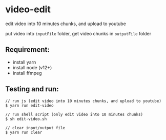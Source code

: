 # video-edit

edit video into 10 minutes chunks, and upload to youtube

put video into `inputFile` folder, get video chunks in `outputFile` folder

## Requirement:

- install yarn
- install node (v12+)
- install ffmpeg

## Testing and run:

```
// run js (edit video into 10 minutes chunks, and upload to youtube)
$ yarn run edit-video

// run shell script (only edit video into 10 minutes chunks)
$ sh edit-video.sh

// clear input/output file
$ yarn run clear
```
